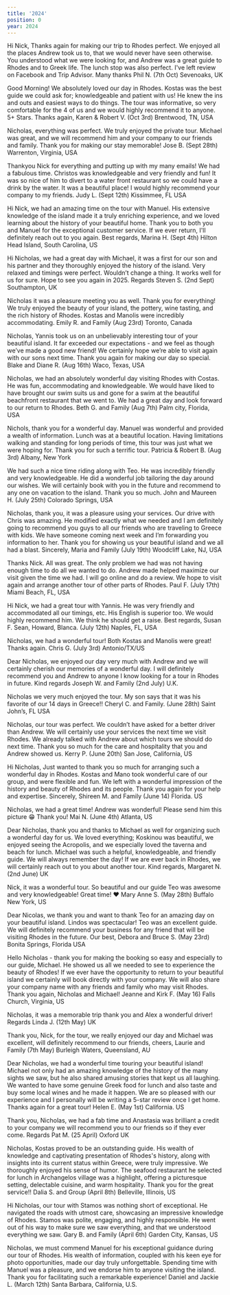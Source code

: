 ```yaml
---
title: '2024'
position: 0
year: 2024
---
```


Hi Nick, Thanks again for making our trip to Rhodes perfect.  We enjoyed all the places Andrew took us to, that we would never have seen otherwise.  You understood what we were looking for, and Andrew was a great guide to Rhodes and to Greek life. The lunch stop was also perfect. I've left review on Facebook and Trip Advisor. Many thanks Phil N. (7th Oct) Sevenoaks, UK

Good Morning!  We absolutely loved our day in Rhodes.  Kostas was the best guide we could ask for; knowledgeable and patient with us!  He knew the ins and outs and easiest ways to do things.  The tour was informative, so very comfortable for the 4 of us and we would highly recommend it to anyone.  5+ Stars.  Thanks again, Karen & Robert V. (Oct 3rd)  Brentwood, TN, USA

Nicholas, everything was perfect. We truly enjoyed the private tour.  Michael was great, and we will recommend him and your company to our friends and family. Thank you for making our stay memorable!  Jose B. (Sept 28th) Warrenton, Virginia, USA

Thankyou Nick for everything and putting up with my many emails! We had a fabulous time. Christos was knowledgeable and very friendly and fun! It was so nice of him to divert to a water front restaurant so we could have a drink by the water. It was a beautiful place! I would highly recommend your company to my friends. Judy L. (Sept 12th) Kissimmee, FL USA

Hi Nick, we had an amazing time on the tour with Manuel. His extensive knowledge of the island made it a truly enriching experience, and we loved learning about the history of your beautiful home. Thank you to both you and Manuel for the exceptional customer service. If we ever return, I'll definitely reach out to you again.
Best regards, Marina H. (Sept 4th) Hilton Head Island, South Carolina, US

Hi Nicholas, we had a great day with Michael, it was a first for our son and his partner and they thoroughly enjoyed the history of the island.  Very relaxed and timings were perfect. Wouldn’t change a thing. It works well for us for sure.  Hope to see you again in 2025. Regards Steven S. (2nd Sept) Southampton, UK

Nicholas it was a pleasure meeting you as well. Thank you for everything! We truly enjoyed the beauty of your island, the pottery, wine tasting, and the rich history of Rhodes. Kostas and Manolis were incredibly accommodating. Emily R. and Family (Aug 23rd) Toronto, Canada  

Nicholas, Yannis took us on an unbelievably interesting tour of your beautiful island. It far exceeded our expectations - and we feel as though we’ve made a good new friend! We certainly hope we’re able to visit again with our sons next time. Thank you again for making our day so special. Blake and Diane R. (Aug 16th)  Waco, Texas, USA 

Nicholas, we had an absolutely wonderful day visiting Rhodes with Costas.  He was fun, accommodating and knowledgeable. We would have liked to have brought our swim suits us and gone for a swim at the beautiful beachfront restaurant that we went to. We had a great day and look forward to our return to Rhodes. Beth G. and Family (Aug 7th)  Palm city, Florida, USA

Nichols, thank you for a wonderful day.  Manuel was wonderful and provided a wealth of information.  Lunch was at a beautiful location.  Having limitations walking and standing for long periods of time, this tour was just what we were hoping for. Thank you for such a terrific tour.  Patricia & Robert B. (Aug 3rd) Albany, New York

We had such a nice time riding along with Teo. He was incredibly friendly and very knowledgeable. He did a wonderful job tailoring the day around our wishes. We will certainly book with you in the future and recommend to any one on vacation to the island. Thank you so much.  John and Maureen H.  (July 25th) Colorado Springs, USA

Nicholas, thank you, it was a pleasure using your services. Our drive with Chris was amazing. He modified exactly what we needed and I am definitely going to recommend you guys to all our friends who are traveling to Greece with kids. We have someone coming next week and I’m forwarding you information to her. Thank you for showing us your beautiful island and we all had a blast. Sincerely, Maria and Family (July 19th) Woodcliff Lake, NJ, USA

Thanks Nick.  All was great.  The only problem we had was not having enough time to do all we wanted to do.  Andrew made helped maximize our visit given the time we had.  I will go online and do a review.  We hope to visit again and arrange another tour of other parts of Rhodes.  Paul F.  (July 17th) Miami Beach, FL, USA

Hi Nick, we had a great tour with Yannis. He was very friendly and accommodated all our timings, etc. His English is superior too. We would highly recommend him. We think he should get a raise. Best regards, Susan F. Sean, Howard, Blanca. (July 12th) Naples, FL, USA

Nicholas, we had a wonderful tour! Both Kostas and Manolis were great! Thanks again. Chris G. (July 3rd) Antonio/TX/US

Dear Nicholas, we enjoyed our day very much with Andrew and we will certainly cherish our memories of a wonderful day. I will definitely recommend you and Andrew to anyone I know looking for a tour in Rhodes in future. Kind regards Joseph W. and Family (2nd July) U.K.   

Nicholas we very much enjoyed the tour. My son says that it was his favorite of our 14 days in Greece!!  Cheryl C. and Family. (June 28th) Saint John’s, FL USA

Nicholas, our tour was perfect. We couldn’t have asked for a better driver than Andrew. We will certainly use your services the next time we visit Rhodes. We already talked with Andrew about which tours we should do next time. Thank you so much for the care and hospitality that you and Andrew showed us. Kerry P. (June 20th) San Jose, California, US

Hi Nicholas, Just wanted to thank you so much for arranging such a wonderful day in Rhodes. Kostas and Mano took wonderful care of our group, and were flexible and fun. We left with a wonderful impression of the history and beauty of Rhodes and its people. Thank you again for your help and expertise.  Sincerely, Shireen M. and Family (June 14) Florida. US

Nicholas, we had a great time! Andrew was wonderful! Please send him this picture 😁 Thank you! Mai N. (June 4th) Atlanta, US

Dear Nicholas, thank you and thanks to Michael as well for organizing such a wonderful day for us. We loved everything; Koskinou was beautiful, we enjoyed seeing the Acropolis, and we especially loved the taverna and beach for lunch. Michael was such a helpful, knowledgeable, and friendly guide. We will always remember the day! If we are ever back in Rhodes, we will certainly reach out to you about another tour. Kind regards, Margaret N. (2nd June) UK

Nick, it was a wonderful tour. So beautiful and our guide Teo was awesome and very knowledgeable! Great time! ❤️ Mary Anne S. (May 28th) Buffalo New York, US

Dear Nicolas, we thank you and want to thank Teo for an amazing day on your beautiful island.  Lindos was spectacular! Teo was an excellent guide.  We will definitely recommend your business for any friend that will be visiting Rhodes in the future.  Our best, Debora and Bruce S. (May 23rd) Bonita Springs, Florida USA

Hello Nicholas - thank you for making the booking so easy and especially to our guide, Michael. He showed us all we needed to see to experience the beauty of Rhodes! If we ever have the opportunity to return to your beautiful island we certainly will book directly with your company. We will also share your company name with any friends and family who may visit Rhodes. Thank you again, Nicholas and Michael! Jeanne and Kirk F. (May 16) Falls Church, Virginia, US   

Nicholas, it was a memorable trip thank you and Alex a wonderful driver!  Regards Linda J. (12th May) UK

Thank you, Nick, for the tour, we really enjoyed our day and Michael was excellent, will definitely recommend to our friends, cheers, Laurie and Family (7th May) Burleigh Waters, Queensland, AU

Dear Nicholas, we had a wonderful time touring your beautiful island!  Michael not only had an amazing knowledge of the history of the many sights we saw, but he also shared amusing stories that kept us all laughing.  We wanted to have some genuine Greek food for lunch and also taste and buy some local wines and he made it happen.  We are so pleased with our experience and I personally will be writing a 5-star review once I get home.  Thanks again for a great tour! Helen E. (May 1st) California. US

Thank you, Nicholas, we had a fab time and Anastasia was brilliant a credit to your company we will recommend you to our friends so if they ever come.  Regards Pat M. (25 April) Oxford UK

Nicholas, Kostas proved to be an outstanding guide. His wealth of knowledge and captivating presentation of Rhodes's history, along with insights into its current status within Greece, were truly impressive. We thoroughly enjoyed his sense of humor. The seafood restaurant he selected for lunch in Archangelos village was a highlight, offering a picturesque setting, delectable cuisine, and warm hospitality. Thank you for the great service!!  Dalia S. and Group (April 8th) Belleville, Illinois, US

Hi Nicholas, our tour with Stamos was nothing short of exceptional. He navigated the roads with utmost care, showcasing an impressive knowledge of Rhodes. Stamos was polite, engaging, and highly responsible. He went out of his way to make sure we saw everything, and that we understood everything we saw.  Gary B. and Family (April 6th) Garden City, Kansas, US

Nicholas, we must commend Manuel for his exceptional guidance during our tour of Rhodes. His wealth of information, coupled with his keen eye for photo opportunities, made our day truly unforgettable. Spending time with Manuel was a pleasure, and we endorse him to anyone visiting the island. Thank you for facilitating such a remarkable experience!  Daniel and Jackie L. (March 12th) Santa Barbara, California, U.S.